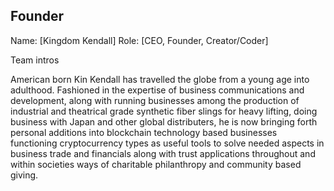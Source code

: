 ## Founder

Name: [Kingdom Kendall]
Role: [CEO, Founder, Creator/Coder]

Team intros

American born Kin Kendall has travelled the globe from a young age into adulthood. Fashioned in the expertise of business communications and development, along with running businesses among the production of industrial and theatrical grade synthetic fiber slings for heavy lifting, doing business with Japan and other global distributers,  he is now bringing forth personal additions into blockchain technology based businesses functioning cryptocurrency types as useful tools to solve needed aspects in business trade and financials along with trust applications throughout and within societies ways of charitable philanthropy and community based giving.
